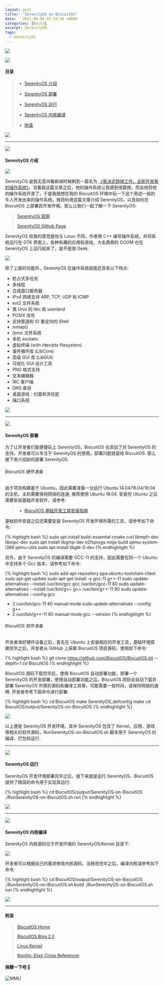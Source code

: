 ```yaml
---
layout: post
title:  "SerenityOS on BiscuitOS"
date:   2021-06-06 07:24:30 +0800
categories: [Build]
excerpt: SerenityOS.
tags:
  - SerenityOS
---
```


![](https://gitee.com/BiscuitOS_team/PictureSet/raw/Gitee/BiscuitOS/kernel/IND00000L0.PNG)

![](https://gitee.com/BiscuitOS_team/PictureSet/raw/Gitee/RPI/RPI100100.png)

#### 目录

> - [SerenityOS 介绍](#A)
>
> - [SerentiyOS 部署](#B)
>
> - [SerenityOS 运行](#C)
>
> - [SerenityOS 内核编译](#D)
>
> - [附录](#附录)

![](https://gitee.com/BiscuitOS_team/PictureSet/raw/Gitee/BiscuitOS/kernel/IND000100.png)

------------------------------------------

<span id="A"></span>

![](https://gitee.com/BiscuitOS_team/PictureSet/raw/Gitee/BiscuitOS/kernel/IND00000G.jpg)

#### SerenityOS 介绍

![](https://gitee.com/BiscuitOS_team/PictureSet/raw/Gitee/HK/TH000625.png)

SerenityOS 是我无意间看新闻时候刷到一篇名为 [《我决定辞掉工作，全职开发我的操作系统》](https://blog.csdn.net/coderising/article/details/117433248)，当看我这篇文章之后，他的操作系统让我感到很震撼，而且他将他的操作系统开源了，于是我就想在我的 BiscuitOS 环境中玩一下这个奇迹一般的牛人开发出来的操作系统。我将利用这篇文章介绍 SerenityOS，以及如何在 BiscuitOS 上部署其开发环境。那么让我们一起了解一下 SerenityOS:

> [SerenityOS 官网](https://www.serenityos.org/)
>
> [SerenityOS Github Page](https://github.com/SerenityOS/serenity)

SerenityOS 给我的感觉是他与 Linux 不同，作者用 C++ 编写操作系统，并将系统运行在 GTK 界面上，各种有趣的应用和游戏，大名鼎鼎的 DOOM 也在 SerenityOS 上运行起来了，是不是很 Geek.

![](https://gitee.com/BiscuitOS_team/PictureSet/raw/Gitee/HK/TH000626.png)

除了上面的功能外，SerenityOS 在操作系统层面还具有以下特点:

* 抢占式多任务
* 多线程
* 合成窗口服务器
* IPv4 网络支持 ARP, TCP, UDP 和 ICMP
* ext2 文件系统
* 类 Unix 的 libc 和 userland
* POSIX 信号
* 支持管道和 IO 重定向的 Shell
* mmap()
* /proc 文件系统
* 本机 sockets
* 虚拟终端 (with /dev/pts filesystem)
* 事件循环库 (LibCore)
* 高级 GUI 库  (LibGUI)
* 可视化 GUI 设计工具
* PNG 格式支持
* 文本编辑器
* IRC 客户端
* DNS 查询
* 桌面游戏：扫雷和贪吃蛇
* 端口系统
 
![](https://gitee.com/BiscuitOS_team/PictureSet/raw/Gitee/BiscuitOS/kernel/IND000100.png)

------------------------------------------

<span id="B"></span>

![](https://gitee.com/BiscuitOS_team/PictureSet/raw/Gitee/BiscuitOS/kernel/IND00000H.jpg)

#### SerenityOS 部署

为了让开发者们能便捷玩上 SerenityOS，BiscuitOS 也添加了对 SerenityOS 的支持，开发者可以专注于 SerenityOS 的使用，部署问题就留给 BiscuitOS. 那么接下来介绍如何部署 SerenityOS.

###### BiscuitOS 硬件准备

由于项目构建基于 Ubuntu，因此需要准备一台运行 Ubuntu 14.04/16.04/18.04 的主机，主机需要保持网络的连通, 推荐使用 Ubuntu 18.04. 安装完 Ubuntu 之后需要安装基础开发软件，请参考:

> - [BiscuitOS 基础开发工具安装指南](https://biscuitos.github.io/blog/Develop_tools)

基础软件安装之后还需要安装 SerenityOS 开发环境所需的工具，请参考如下命令:

{% highlight bash %}
sudo apt install build-essential cmake curl libmpfr-dev libmpc-dev 
sudo apt install libgmp-dev e2fsprogs ninja-build qemu-system-i386 qemu-utils
sudo apt install libgtk-3-dev
{% endhighlight %}

另外，由于 SerenityOS 的编译需要 GCC-11 的支持，因此需要在同一个 Ubuntu 中支持多个 Gcc 版本，请参考如下命令:

{% highlight bash %}
sudo add-apt-repository ppa:ubuntu-toolchain-r/test
sudo apt-get update
sudo apt-get install -y gcc-11 g++-11
sudo update-alternatives --install /usr/bin/gcc gcc /usr/bin/gcc-11 80
sudo update-alternatives --install /usr/bin/g++ g++ /usr/bin/g++-11 80
sudo update-alternatives --config gcc
 * 2            /usr/bin/gcc-11    80        manual mode
sudo update-alternatives --config g++
 * 2            /usr/bin/g++-11    80        manual mode
gcc --version
{% endhighlight %}

###### BiscuitOS 软件准备

开发者准好硬件设备之后，首先在 Ubuntu 上安装相应的开发工具，基础环境搭建完毕之后，开发者从 GitHub 上获取 BiscuitOS 项目源码，使用如下命令:

{% highlight bash %}
git clone https://github.com/BiscuitOS/BiscuitOS.git --depth=1
cd BiscuitOS
{% endhighlight %}

BiscuitOS 源码下载完毕后，使用 BiscuitOS 自动部署功能，部署一个 SerenityOS 的开发部署，使用自动部署功能之后，BiscuitOS 项目会自动下载并部署 SerenityOS 所需的源码和编译工具等，可能需要一些时间，请保持网络的通畅. 开发者参考下面命令进行部署:

{% highlight bash %}
cd BiscuitOS
make SerenityOS_defconfig
make
cd BiscuitOS/output/SerenityOS-on-BiscuitOS
{% endhighlight %}

![](https://gitee.com/BiscuitOS_team/PictureSet/raw/Gitee/HK/TH000627.png)

以上便是 SerenityOS 开发环境，其中 SerenityOS 包含了 Kernel、应用、游戏等相关的软件源码，RunSerenityOS-on-BiscuitOS.sh 脚本用于 SerenityOS 的编译、打包和运行.

------------------------------------------

<span id="C"></span>

![](https://gitee.com/BiscuitOS_team/PictureSet/raw/Gitee/BiscuitOS/kernel/IND00000T.jpg)

#### SerenityOS 运行

SerenityOS 开发环境部署完毕之后，接下来就是运行 SerenityOS，BiscuitOS 提供了精简的命令用于实现其运行:

{% highlight bash %}
cd BiscuitOS/output/SerenityOS-on-BiscuitOS
./RunSerenityOS-on-BiscuitOS.sh run
{% endhighlight %}

![](https://gitee.com/BiscuitOS_team/PictureSet/raw/Gitee/HK/TH000628.png)

------------------------------------------

<span id="D"></span>

![](https://gitee.com/BiscuitOS_team/PictureSet/raw/Gitee/BiscuitOS/kernel/IND00000I.jpg)

#### SerenityOS 内核编译

SerenityOS 内核源码位于开发环境的 SerenityOS/Kernel 目录下:

![](https://gitee.com/BiscuitOS_team/PictureSet/raw/Gitee/HK/TH000629.png)

开发者可以根据自己的需求修改内核源码，当修改完毕之后，编译内核请参考如下命令:

{% highlight bash %}
cd BiscuitOS/output/SerenityOS-on-BiscuitOS
./RunSerenityOS-on-BiscuitOS.sh build
./RunSerenityOS-on-BiscuitOS.sh run
{% endhighlight %}

![](https://gitee.com/BiscuitOS_team/PictureSet/raw/Gitee/BiscuitOS/kernel/IND000100.png)

-----------------------------------------------

#### <span id="Z0">附录</span>

> [BiscuitOS Home](https://biscuitos.github.io/)
>
> [BiscuitOS Blog 2.0](https://biscuitos.github.io/blog/BiscuitOS_Catalogue/)
>
> [Linux Kernel](https://www.kernel.org/)
>
> [Bootlin: Elixir Cross Referencer](https://elixir.bootlin.com/linux/latest/source)
>

#### 捐赠一下吧 🙂

![MMU](https://gitee.com/BiscuitOS_team/PictureSet/raw/Gitee/BiscuitOS/kernel/HAB000036.jpg)
